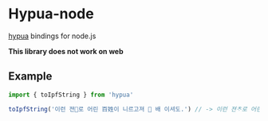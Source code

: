 # Hypua-node

[hypua](https://github.com/kiwiyou/hypua) bindings for node.js

**This library does not work on web**

## Example

```ts
import { toIpfString } from 'hypua'

toIpfString('이런 젼로 어린 百姓이 니르고져  배 이셔도.') // -> 이런 젼ᄎᆞ로 어린 百姓이 니르고져 호ᇙ 배 이셔도.
```
